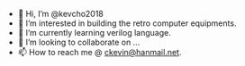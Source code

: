 - 👋 Hi, I’m @kevcho2018
- 👀 I’m interested in building the retro computer equipments.
- 🌱 I’m currently learning verilog language.
- 💞️ I’m looking to collaborate on ...
- 📫 How to reach me @ ckevin@hanmail.net.

<!---
kevcho2018/kevcho2018 is a ✨ special ✨ repository because its `README.md` (this file) appears on your GitHub profile.
You can click the Preview link to take a look at your changes.
--->
